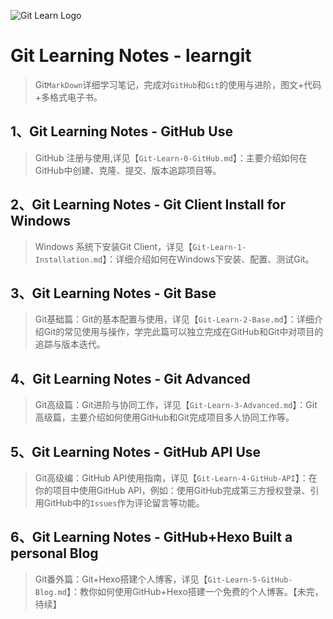 ![Git Learn Logo](https://images.cnblogs.com/cnblogs_com/hollow/1530701/o_Git-Logo.png)

# Git Learning Notes - learngit
> Git`MarkDown`详细学习笔记，完成对`GitHub`和`Git`的使用与进阶，图文+代码+多格式电子书。

## 1、Git Learning Notes - GitHub Use
> GitHub 注册与使用,详见【`Git-Learn-0-GitHub.md`】：主要介绍如何在GitHub中创建、克隆、提交、版本追踪项目等。

## 2、Git Learning Notes - Git Client Install for Windows
> Windows 系统下安装Git Client，详见【`Git-Learn-1-Installation.md`】：详细介绍如何在Windows下安装、配置、测试Git。

## 3、Git Learning Notes - Git Base
> Git基础篇：Git的基本配置与使用，详见【`Git-Learn-2-Base.md`】：详细介绍Git的常见使用与操作，学完此篇可以独立完成在GitHub和Git中对项目的追踪与版本迭代。

## 4、Git Learning Notes - Git Advanced
> Git高级篇：Git进阶与协同工作，详见【`Git-Learn-3-Advanced.md`】：Git高级篇，主要介绍如何使用GitHub和Git完成项目多人协同工作等。

## 5、Git Learning Notes - GitHub API Use
> Git高级编：GitHub API使用指南，详见【`Git-Learn-4-GitHub-API`】：在你的项目中使用GitHub API，例如：使用GitHub完成第三方授权登录、引用GitHub中的`Issues`作为评论留言等功能。

## 6、Git Learning Notes - GitHub+Hexo Built a personal Blog
> Git番外篇：Git+Hexo搭建个人博客，详见【`Git-Learn-5-GitHub-Blog.md`】：教你如何使用GitHub+Hexo搭建一个免费的个人博客。【未完，待续】


